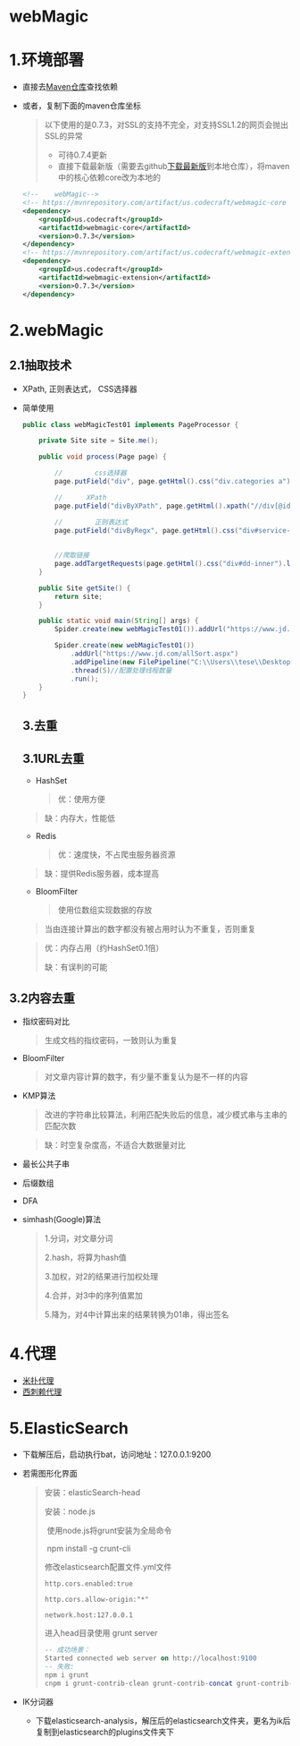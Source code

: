 # webMagic

# 1.环境部署

- 直接去[Maven仓库](https://mvnrepository.com/search?q=webmagic)查找依赖

- 或者，复制下面的maven仓库坐标

  > 以下使用的是0.7.3，对SSL的支持不完全，对支持SSL1.2的网页会抛出SSL的异常
  >
  > - 可待0.7.4更新
  > - 直接下载最新版（需要去github[下载最新版](https://github.com/code4craft/webmagic/issues/701)到本地仓库），将maven中的核心依赖core改为本地的 

  ```xml
  <!--    webMagic-->
  <!-- https://mvnrepository.com/artifact/us.codecraft/webmagic-core -->
  <dependency>
      <groupId>us.codecraft</groupId>
      <artifactId>webmagic-core</artifactId>
      <version>0.7.3</version>
  </dependency>
  <!-- https://mvnrepository.com/artifact/us.codecraft/webmagic-extension -->
  <dependency>
      <groupId>us.codecraft</groupId>
      <artifactId>webmagic-extension</artifactId>
      <version>0.7.3</version>
  </dependency>
  ```

# 2.webMagic

## 2.1抽取技术

- XPath, 正则表达式， CSS选择器

- 简单使用

  ```java
  public class webMagicTest01 implements PageProcessor {
  
      private Site site = Site.me();
  
      public void process(Page page) {
  
          //        css选择器
          page.putField("div", page.getHtml().css("div.categories a").all());
  
          //      XPath
          page.putField("divByXPath", page.getHtml().xpath("//div[@id=categorys-2014]/div/a"));
  
          //        正则表达式
          page.putField("divByRegx", page.getHtml().css("div#service-2017 ol li").regex(".*多.*|.*全.*" +
                                                                                        "").all());
          
          //爬取链接
          page.addTargetRequests(page.getHtml().css("div#dd-inner").links().all());
      }
  
      public Site getSite() {
          return site;
      }
  
      public static void main(String[] args) {
          Spider.create(new webMagicTest01()).addUrl("https://www.jd.com/allSort.aspx").run();
  
          Spider.create(new webMagicTest01())
              .addUrl("https://www.jd.com/allSort.aspx")
              .addPipeline(new FilePipeline("C:\\Users\\tese\\Desktop\\result"))//爬取到的信息保存到文件
              .thread(5)//配置处理线程数量
              .run();
      }
  }
  ```

  ## 3.去重

  ## 3.1URL去重

  - HashSet
  
    > 优：使用方便
  >
    > 缺：内存大，性能低

  - Redis
  
    > 优：速度快，不占爬虫服务器资源
  >
    > 缺：提供Redis服务器，成本提高

  - BloomFilter
  
    > 使用位数组实现数据的存放
  >
    > 当由连接计算出的数字都没有被占用时认为不重复，否则重复
  
    > 优：内存占用（约HashSet0.1倍）
    >
    > 缺：有误判的可能

## 3.2内容去重

- 指纹密码对比

  > 生成文档的指纹密码，一致则认为重复

- BloomFilter

  > 对文章内容计算的数字，有少量不重复认为是不一样的内容

- KMP算法

  > 改进的字符串比较算法，利用匹配失败后的信息，减少模式串与主串的匹配次数

  > 缺：时空复杂度高，不适合大数据量对比

- 最长公共子串

- 后缀数组

- DFA

- simhash(Google)算法

  > 1.分词，对文章分词
  >
  > 2.hash，将算为hash值
  >
  > 3.加权，对2的结果进行加权处理
  >
  > 4.合并，对3中的序列值累加
  >
  > 5.降为，对4中计算出来的结果转换为01串，得出签名

# 4.代理

- [米扑代理](https://proxy.mimvp.com/)
- [西刺赖代理](https://www.xicidaili.com/)

# 5.ElasticSearch

- 下载解压后，启动执行bat，访问地址：127.0.0.1:9200

- 若需图形化界面

  > 安装：elasticSearch-head
  >
  > 安装：node.js
  >
  > ​	使用node.js将grunt安装为全局命令
  >
  > ​	npm install -g crunt-cli
  >
  > 修改elasticsearch配置文件.yml文件
  >
  > ```
  > http.cors.enabled:true
  > 
  > http.cors.allow-origin:"*"
  > 
  > network.host:127.0.0.1
  > ```
  >
  > 进入head目录使用 grunt server
  >
  > ```sql
  > -- 成功场景：
  > Started connected web server on http://localhost:9100
  > -- 失败:
  > npm i grunt
  > cnpm i grunt-contrib-clean grunt-contrib-concat grunt-contrib-watch grunt-contrib-connect grunt-contrib-copy grunt-contrib-jasmine -S
  > ```

- IK分词器

  - 下载elasticsearch-analysis，解压后的elasticsearch文件夹，更名为ik后复制到elasticsearch的plugins文件夹下

